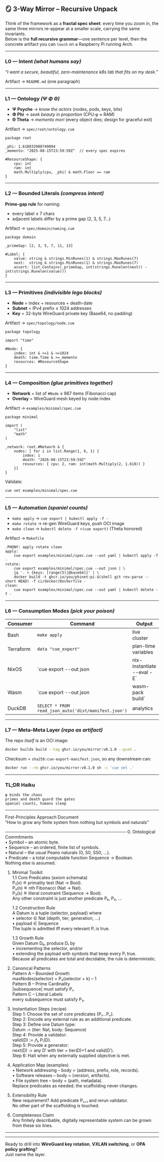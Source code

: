 🪞 3-Way Mirror – Recursive Unpack
---------------------------------

Think of the framework as a **fractal spec sheet**: every time you zoom in, the same three mirrors re-appear at a smaller scale, carrying the same invariants.  
Below is the **full recursive grammar**—one sentence per level, then the concrete artifact you can `touch` on a Raspberry Pi running Arch.

---

### L0 — **Intent** *(what humans say)*  
*“I want a secure, beautiful, zero-maintenance k8s lab that fits on my desk.”*

Artifact → `README.md` (one paragraph)

---

### L1 — **Ontology** *(Ψ Φ Θ)*  
- **Ψ Psyche** → *know the actors* (nodes, pods, keys, bits)  
- **Φ Phi** → *seek beauty in proportion* (CPU·φ ≈ RAM)  
- **Θ Theta** → *memento mori* (every object dies; design for graceful exit)

Artifact → `spec/root/ontology.cue`

```cue
package root

_phi: 1.618033988749894
_memento: "2025-08-15T23:59:59Z"  // every spec expires

#ResourceShape: {
    cpu: int
    ram: int
    math.Multiply(cpu, _phi) & math.Floor == ram
}
```

---

### L2 — **Bounded Literals** *(compress intent)*  
**Prime-gap rule** for naming:  
- every label ≤ 7 chars  
- adjacent labels differ by a prime gap (2, 3, 5, 7…)

Artifact → `spec/domain/naming.cue`

```cue
package domain

_primeGap: [2, 3, 5, 7, 11, 13]

#Label: {
    value: string & strings.MinRunes(1) & strings.MaxRunes(7)
    next:  string & strings.MinRunes(1) & strings.MaxRunes(7)
    assert: list.Contains(_primeGap, int(strings.Runelen(next)) - int(strings.Runelen(value)))
}
```

---

### L3 — **Primitives** *(indivisible lego blocks)*  
- **Node** = index + resources + death-date  
- **Subnet** = IPv4 prefix ≤ 1024 addresses  
- **Key** = 32-byte WireGuard private key (Base64, no padding)

Artifact → `spec/topology/node.cue`

```cue
package topology

import "time"

#Node: {
    index: int & >=1 & <=1024
    death: time.Time & >=_memento
    resources: #ResourceShape
}
```

---

### L4 — **Composition** *(glue primitives together)*  
- **Network** = list of `#Node` ≤ 987 items (Fibonacci cap)  
- **Overlay** = WireGuard mesh keyed by node index

Artifact → `examples/minimal/spec.cue`

```cue
package minimal

import (
    "list"
    "math"
)

_network: root.#Network & {
    nodes: [ for i in list.Range(1, 6, 1) {
        index: i
        death: "2026-08-15T23:59:59Z"
        resources: { cpu: 2, ram: int(math.Multiply(2, 1.618)) }
    }]
}
```

Validate:

```bash
cue vet examples/minimal/spec.cue
```

---

### L5 — **Automation** *(spaniel counts)*  
- `make apply` → `cue export | kubectl apply -f -`  
- `make rotate` → re-gen WireGuard keys, push OCI image  
- `make clean` → `kubectl delete -f <(cue export)` (Theta honored)

Artifact → `Makefile`

```make
.PHONY: apply rotate clean
apply:
	cue export examples/minimal/spec.cue --out yaml | kubectl apply -f -
rotate:
	cue export examples/minimal/spec.cue --out json | \
	jq '. + {keys: [range(5)|@base64]}' | \
	docker build -t ghcr.io/you/phinet:pi-$(shell git rev-parse --short HEAD) -f ci/docker/Dockerfile -
clean:
	cue export examples/minimal/spec.cue --out yaml | kubectl delete -f -
```

---

### L6 — **Consumption Modes** *(pick your poison)*

| Consumer | Command | Output |
|----------|---------|--------|
| Bash | `make apply` | live cluster |
| Terraform | `data "cue_export"` | plan-time variables |
| NixOS | `cue export --out json | nix-instantiate --eval -E` | system config |
| Wasm | `cue export --out json | wasm-pack build` | edge runtime |
| DuckDB | `SELECT * FROM read_json_auto('dist/manifest.json')` | analytics |

---

### L7 — **Meta-Meta Layer** *(repo as artifact)*  
The repo *itself* is an OCI image:

```bash
docker buildx build --tag ghcr.io/you/mirror:v0.1.0 --push .
```

Checksum = `sha256:cue-export-manifest.json`, so any downstream can:

```bash
docker run --rm ghcr.io/you/mirror:v0.1.0 sh -c 'cue vet .'
```

---

### TL;DR Haiku

```
φ binds the chaos  
primes and death guard the gates  
spaniel counts, humans sleep
```

---

First-Principles Approach Document  
“How to grow any finite system from nothing but symbols and naturals”

────────────────────────────────────────
0.  Ontological Commitments  
    • Symbol – an atomic byte.  
    • Sequence – an ordered, finite list of symbols.  
    • Natural – the usual Peano naturals (0, S0, SS0, …).  
    • Predicate – a total computable function Sequence → Boolean.  
    Nothing else is assumed.

1.  Minimal Toolkit  
    1.1  Core Predicates (axiom schemata)  
         P₁(x)  ≝ primality test (Nat → Bool).  
         P₂(n)  ≝ nth Fibonacci (Nat → Nat).  
         P₃(s)  ≝ literal constraint (Sequence → Bool).  
         Any other constraint is just another predicate P₄, P₅, …  

    1.2  Construction Rule  
         A Datum is a tuple (selector, payload) where  
         • selector ∈ Nat (depth, tier, generation, …)  
         • payload  ∈ Sequence  
         The tuple is admitted iff every relevant Pᵢ is true.

    1.3  Growth Rule  
         Given Datum D₀, produce D₁ by  
         • incrementing the selector, and/or  
         • extending the payload with symbols that keep every Pᵢ true.  
         Because all predicates are total and decidable, the rule is deterministic.

2.  Canonical Patterns  
    Pattern A – Bounded Growth  
        maxNodes(selector) = P₂(selector + k) – 1  
    Pattern B – Prime Cardinality  
        |subsequence| must satisfy P₁.  
    Pattern C – Literal Labels  
        every subsequence must satisfy P₃.  

3.  Instantiation Steps (recipe)  
    Step 1: Choose the set of core predicates {P₁…Pₙ}.  
    Step 2: Encode any external rule as an additional predicate.  
    Step 3: Define one Datum type:  
            Datum := (tier: Nat, body: Sequence)  
    Step 4: Provide a validator:  
            valid(D) := ⋀ᵢ Pᵢ(D).  
    Step 5: Provide a generator:  
            next(D)  := any D′ with tier = tier(D)+1 and valid(D′).  
    Step 6: Halt when any externally supplied objective is met.

4.  Application Map (examples)  
    • Network addressing – body = (address, prefix, role, records).  
    • Software releases – body = (version, artifacts).  
    • File system tree – body = (path, metadata).  
    Replace predicates as needed; the scaffolding never changes.

5.  Extensibility Rule  
    New requirement?  Add predicate Pₙ₊₁ and rerun validator.  
    No other part of the scaffolding is touched.

6.  Completeness Claim  
    Any finitely describable, digitally representable system can be grown from these six lines.
---
	

---

Ready to drill into **WireGuard key rotation**, **VXLAN switching**, or **OPA policy grafting**?  
Just name the layer.
